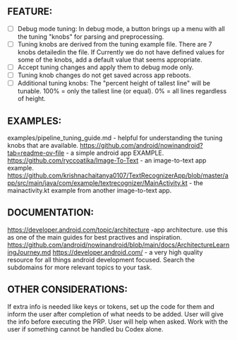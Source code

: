 ## FEATURE:

- [ ] Debug mode tuning: In debug mode, a button brings up a menu with all the tuning "knobs" for parsing and preprocessing.
- [ ] Tuning knobs are derived from the tuning example file. There are 7 knobs detailedin the file. If Currently we do not have defined values for some of the knobs, add a default value that seems appropriate.
- [ ] Accept tuning changes and apply them to debug mode only.
- [ ] Tuning knob changes do not get saved across app reboots.
- [ ] Additional tuning knobs: The "percent height of tallest line" will be tunable. 100% = only the tallest line (or equal). 0% = all lines regardless of height.

## EXAMPLES:
examples/pipeline_tuning_guide.md - helpful for understanding the tuning knobs that are available.
https://github.com/android/nowinandroid?tab=readme-ov-file - a simple android app EXAMPLE.
https://github.com/ryccoatika/Image-To-Text - an image-to-text app example.
https://github.com/krishnachaitanya0107/TextRecognizerApp/blob/master/app/src/main/java/com/example/textrecognizer/MainActivity.kt - the mainactivity.kt example from another image-to-text app.

## DOCUMENTATION:

https://developer.android.com/topic/architecture -app architecture. use this as one of the main guides for best practives and inspiration.
https://github.com/android/nowinandroid/blob/main/docs/ArchitectureLearningJourney.md
https://developer.android.com/ - a very high quality resource for all things android development focused. Search the subdomains for more relevant topics to your task.

## OTHER CONSIDERATIONS:

If extra info is needed like keys or tokens, set up the code for them and inform the user after completion of what needs to be added. User will give the info before executing the PRP.
User will help when asked. Work with the user if something cannot be handled bu Codex alone.
